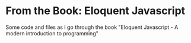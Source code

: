 # From the Book: Eloquent Javascript

Some code and files as I go through the book "Eloquent Javascript - A modern introduction to programming"
